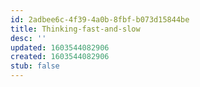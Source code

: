 ```yaml
---
id: 2adbee6c-4f39-4a0b-8fbf-b073d15844be
title: Thinking-fast-and-slow
desc: ''
updated: 1603544082906
created: 1603544082906
stub: false
---
```


